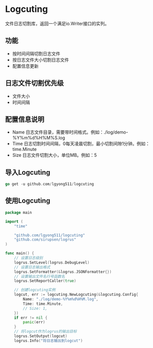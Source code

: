 # Logcuting
文件日志切割库，返回一个满足io.Writer接口的实列。  

## 功能
- 按时间间隔切割日志文件  
- 按日志文件大小切割日志文件  
- 配置信息更新  

## 日志文件切割优先级
- 文件大小  
- 时间间隔  

## 配置信息说明
- Name 日志文件目录，需要带时间格式。例如：./log/demo-%Y%m%d%H%M%S.log  
- Time 日志切割时间间隔，0每天凌晨切割，最小切割间隙1分钟。例如：time.Minute  
- Size 日志文件切割大小，单位MB。例如：5

## 导入Logcuting
```go
go get -u github.com/lgyong511/logcuting
```

## 使用Logcuting
```go
package main

import (
	"time"

	"github.com/lgyong511/logcuting"
	"github.com/sirupsen/logrus"
)

func main() {
	// 设置日志级别
	logrus.SetLevel(logrus.DebugLevel)
	// 设置日志输出格式
	logrus.SetFormatter(&logrus.JSONFormatter{})
	// 设置输出文件名行号函数名
	logrus.SetReportCaller(true)

	// 创建logcuting实例
	logcut, err := logcuting.NewLogcuting(&logcuting.Config{
		Name: "./log/demo-%Y%m%d%H%M.log",
		Time: time.Minute,
		// Size: 1,
	})
	if err != nil {
		panic(err)
	}
	// 将logcut作为logrus的输出目标
	logrus.SetOutput(logcut)
	logrus.Info("将日志输出到logcut")
```